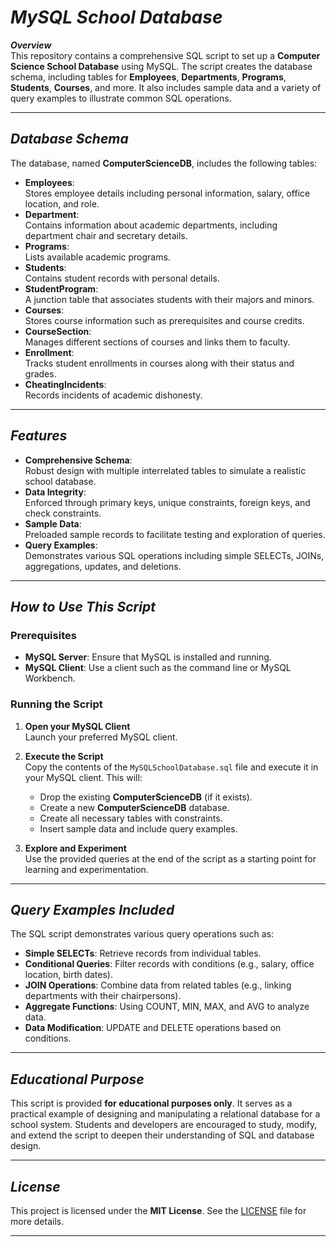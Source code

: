 # **_MySQL School Database_**

**_Overview_**  
This repository contains a comprehensive SQL script to set up a **Computer Science School Database** using MySQL. The script creates the database schema, including tables for **Employees**, **Departments**, **Programs**, **Students**, **Courses**, and more. It also includes sample data and a variety of query examples to illustrate common SQL operations.

---

## **_Database Schema_**

The database, named **ComputerScienceDB**, includes the following tables:

- **Employees**:  
  Stores employee details including personal information, salary, office location, and role.
- **Department**:  
  Contains information about academic departments, including department chair and secretary details.
- **Programs**:  
  Lists available academic programs.
- **Students**:  
  Contains student records with personal details.
- **StudentProgram**:  
  A junction table that associates students with their majors and minors.
- **Courses**:  
  Stores course information such as prerequisites and course credits.
- **CourseSection**:  
  Manages different sections of courses and links them to faculty.
- **Enrollment**:  
  Tracks student enrollments in courses along with their status and grades.
- **CheatingIncidents**:  
  Records incidents of academic dishonesty.

---

## **_Features_**

- **Comprehensive Schema**:  
  Robust design with multiple interrelated tables to simulate a realistic school database.
- **Data Integrity**:  
  Enforced through primary keys, unique constraints, foreign keys, and check constraints.
- **Sample Data**:  
  Preloaded sample records to facilitate testing and exploration of queries.
- **Query Examples**:  
  Demonstrates various SQL operations including simple SELECTs, JOINs, aggregations, updates, and deletions.

---

## **_How to Use This Script_**

### **Prerequisites**

- **MySQL Server**: Ensure that MySQL is installed and running.
- **MySQL Client**: Use a client such as the command line or MySQL Workbench.

### **Running the Script**

1. **Open your MySQL Client**  
   Launch your preferred MySQL client.

2. **Execute the Script**  
   Copy the contents of the `MySQLSchoolDatabase.sql` file and execute it in your MySQL client. This will:
   - Drop the existing **ComputerScienceDB** (if it exists).
   - Create a new **ComputerScienceDB** database.
   - Create all necessary tables with constraints.
   - Insert sample data and include query examples.

3. **Explore and Experiment**  
   Use the provided queries at the end of the script as a starting point for learning and experimentation.

---

## **_Query Examples Included_**

The SQL script demonstrates various query operations such as:
- **Simple SELECTs**: Retrieve records from individual tables.
- **Conditional Queries**: Filter records with conditions (e.g., salary, office location, birth dates).
- **JOIN Operations**: Combine data from related tables (e.g., linking departments with their chairpersons).
- **Aggregate Functions**: Using COUNT, MIN, MAX, and AVG to analyze data.
- **Data Modification**: UPDATE and DELETE operations based on conditions.

---

## **_Educational Purpose_**

This script is provided **for educational purposes only**. It serves as a practical example of designing and manipulating a relational database for a school system. Students and developers are encouraged to study, modify, and extend the script to deepen their understanding of SQL and database design.

---

## **_License_**

This project is licensed under the **MIT License**. See the [LICENSE](LICENSE) file for more details.

---
